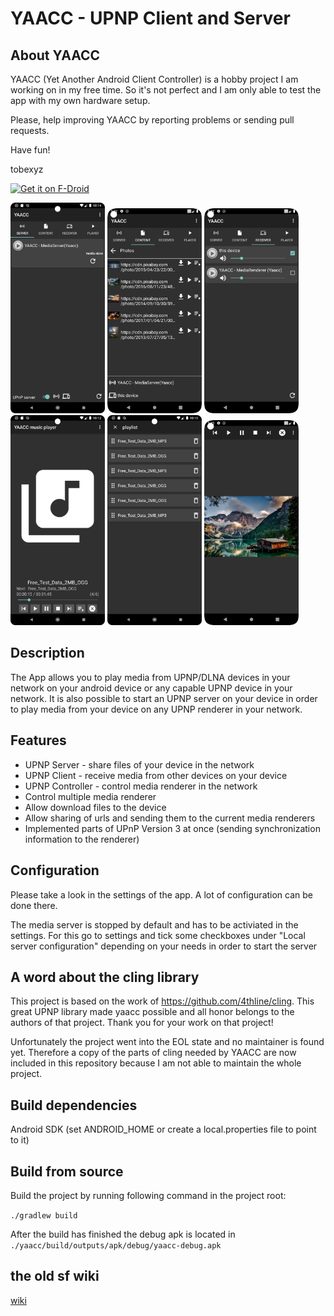 # YAACC - UPNP Client and Server

## About YAACC

YAACC (Yet Another Android Client Controller) is a hobby project I am working on in my free time. So
it's not perfect and I am only able to test the app with my own hardware setup.

Please, help improving YAACC by reporting problems or sending pull requests.

Have fun!

tobexyz

[<img src="https://f-droid.org/badge/get-it-on.png"
alt="Get it on F-Droid"
height="80">](https://f-droid.org/packages/de.yaacc/)

<img src="./docs/screenshots/4.1.x/browse_servers.png" alt= “” width="30%" height="30%"> <img src="./docs/screenshots/4.1.x/browse_image_folder.png" alt= “” width="30%" height="30%"> <img src="./docs/screenshots/4.1.x/browse_receiver.png" alt= “” width="30%" height="30%">
<img src="./docs/screenshots/4.1.x/music_player.png" alt= “” width="30%" height="30%"> <img src="./docs/screenshots/4.1.x/playlist_fully_editable.png" alt= “” width="30%" height="30%"> <img src="./docs/screenshots/4.1.x/image_player_show_menu.png" alt= “” width="30%" height="30%">

## Description

The App allows you to play media from UPNP/DLNA devices in your network on your android device or
any capable UPNP device in your network. It is also possible to start an UPNP server on your device
in order to play media from your device on any UPNP renderer in your network.

## Features

* UPNP Server - share files of your device in the network
* UPNP Client - receive media from other devices on your device
* UPNP Controller - control media renderer in the network
* Control multiple media renderer
* Allow download files to the device
* Allow sharing of urls and sending them to the current media renderers
* Implemented parts of UPnP Version 3 at once (sending synchronization information to the renderer)


## Configuration
Please take a look in the settings of the app. A lot of configuration can be done there. 

The media server is stopped by default and has to be activiated in the settings. 
For this go to settings and tick some checkboxes under "Local server configuration" depending on your needs in order to start the server


## A word about the cling library

This project is based on the work of <https://github.com/4thline/cling>. This great UPNP library made
yaacc possible and all honor belongs to the authors of that project. Thank you for your work on that
project!

Unfortunately the project went into the EOL state and no maintainer is found yet. Therefore a copy
of the parts of cling needed by YAACC are now included in this repository because I am not able to
maintain the whole project.

## Build dependencies

Android SDK (set ANDROID_HOME or create a local.properties file to point to it)

## Build from source

Build the project by running following command in the project root:

```./gradlew build```

After the build has finished the debug apk is located in
```./yaacc/build/outputs/apk/debug/yaacc-debug.apk```

## the old sf wiki

[wiki](./wiki/YaaccWiki.md)
